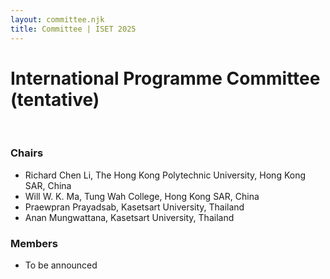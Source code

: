 ```yaml
---
layout: committee.njk
title: Committee | ISET 2025
---
```


# International Programme Committee (tentative)
</br>

### Chairs
- Richard Chen Li, The Hong Kong Polytechnic University, Hong Kong SAR, China
- Will W. K. Ma, Tung Wah College, Hong Kong SAR, China
- Praewpran Prayadsab, Kasetsart University, Thailand
- Anan Mungwattana, Kasetsart University, Thailand 

### Members
- To be announced 

